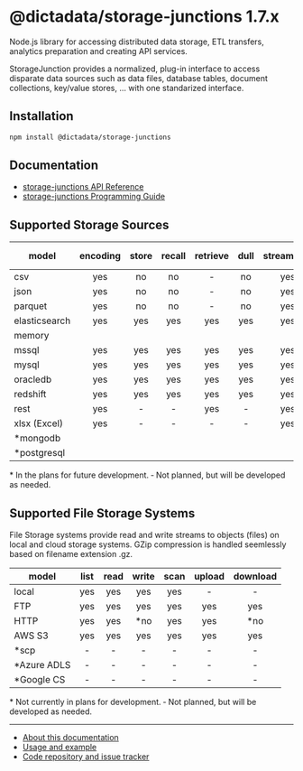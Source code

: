 # @dictadata/storage-junctions 1.7.x

Node.js library for accessing distributed data storage, ETL transfers, analytics preparation and creating API services.

StorageJunction provides a normalized, plug-in interface to access disparate data sources such as data files, database tables, document collections, key/value stores, ... with one standarized interface.

## Installation

```bash
npm install @dictadata/storage-junctions
```

## Documentation

* [storage-junctions API Reference](docs/reference/index.md)
* [storage-junctions Programming Guide](docs/guide/index.md)

## Supported Storage Sources

| model         | encoding | store | recall | retrieve | dull  | streamable | key-value | documents | tables |
| ------------- | :------: | :---: | :----: | :------: | :---: | :--------: | :-------: | :-------: | :----: |
| csv           |   yes    |  no   |   no   |    -     |  no   |    yes     |    no     |    no     |  yes   |
| json          |   yes    |  no   |   no   |    -     |  no   |    yes     |    no     |    yes    |  yes   |
| parquet       |   yes    |  no   |   no   |    -     |  no   |    yes     |    no     |    yes    |  yes   |
| elasticsearch |   yes    |  yes  |  yes   |   yes    |  yes  |    yes     |    yes    |    yes    |  yes   |
| memory        |          |       |        |          |       |            |    yes    |    no     |   no   |
| mssql         |   yes    |  yes  |  yes   |   yes    |  yes  |    yes     |    no     |     -     |  yes   |
| mysql         |   yes    |  yes  |  yes   |   yes    |  yes  |    yes     |    no     |     -     |  yes   |
| oracledb      |   yes    |  yes  |  yes   |   yes    |  yes  |    yes     |    no     |     -     |  yes   |
| redshift      |   yes    |  yes  |  yes   |   yes    |  yes  |    yes     |    no     |     -     |  yes   |
| rest          |   yes    |   -   |   -    |   yes    |   -   |    yes     |     -     |     -     |  yes   |
| xlsx (Excel)  |   yes    |   -   |   -    |    -     |   -   |    yes     |    no     |    no     |  yes   |
| \*mongodb     |          |       |        |          |       |            |    yes    |    yes    |  yes   |
| \*postgresql  |          |       |        |          |       |            |    no     |     -     |  yes   |

\* In the plans for future development.
&dash; Not planned, but will be developed as needed.

## Supported File Storage Systems

File Storage systems provide read and write streams to objects (files) on local and cloud storage systems.
GZip compression is handled seemlessly based on filename extension .gz.

| model        | list  | read  | write | scan  | upload | download |
| ------------ | :---: | :---: | :---: | :---: | :---:  |   :---:  |
| local        |  yes  |  yes  |  yes  |  yes  |   -    |     -    |
| FTP          |  yes  |  yes  |  yes  |  yes  |  yes   |    yes   |
| HTTP         |  yes  |  yes  |  \*no |  yes  |  yes   |   \*no   |
| AWS S3       |  yes  |  yes  |  yes  |  yes  |  yes   |    yes   |
| \*scp        |   -   |   -   |   -   |   -   |   -    |     -    |
| \*Azure ADLS |   -   |   -   |   -   |   -   |   -    |     -    |
| \*Google CS  |   -   |   -   |   -   |   -   |   -    |     -    |

\* Not currently in plans for development.
&dash; Not planned, but will be developed as needed.

---

* [About this documentation](docs/documentation.md)
* [Usage and example](docs/synopsis.md)
* [Code repository and issue tracker](https://github.com/dictadata/storage-junctions)
  